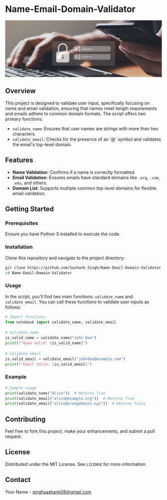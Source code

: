 # Name-Email-Domain-Validator

![Login](login_img.jpg)

## Overview

This project is designed to validate user input, specifically focusing on name and email validation, ensuring that names meet length requirements and emails adhere to common domain formats. The script offers two primary functions:

- `validate_name`: Ensures that user names are strings with more than two characters.
- `validate_email`: Checks for the presence of an '@' symbol and validates the email's top-level domain.

## Features

- **Name Validation**: Confirms if a name is correctly formatted.
- **Email Validation**: Ensures emails have standard domains like `.org`, `.com`, `.edu`, and others.
- **Domain List**: Supports multiple common top-level domains for flexible email validation.

## Getting Started

### Prerequisites

Ensure you have Python 3 installed to execute the code.

### Installation

Clone this repository and navigate to the project directory:

```bash
git clone https://github.com/Sashank-Singh/Name-Email-Domain-Validator
cd Name-Email-Domain-Validator
```

### Usage

In the script, you'll find two main functions: `validate_name` and `validate_email`. You can call these functions to validate user inputs as follows:

```python
# Import functions
from notebook import validate_name, validate_email

# Validate name
is_valid_name = validate_name("John Doe")
print(f"Name Valid: {is_valid_name}")

# Validate email
is_valid_email = validate_email("johndoe@example.com")
print(f"Email Valid: {is_valid_email}")
```

### Example

```python
# Sample usage
print(validate_name("Alice"))  # Returns True
print(validate_email("alice@example.org"))  # Returns True
print(validate_email("alice@wrongdomain.xyz"))  # Returns False
```

## Contributing

Feel free to fork this project, make your enhancements, and submit a pull request.

## License

Distributed under the MIT License. See `LICENSE` for more information.

## Contact

Your Name - [singhsashank08@gmail.com](mailto:singhsashank08@gmail.com)
